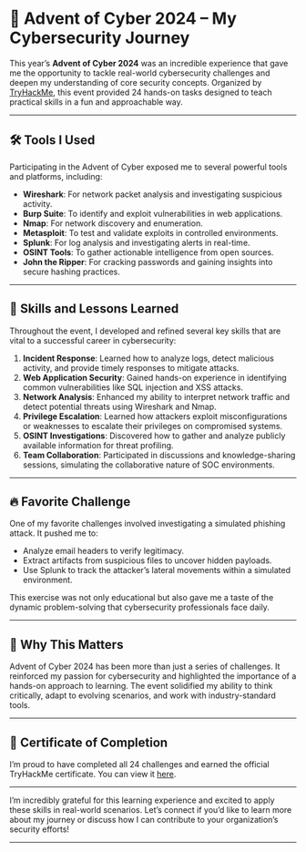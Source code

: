 # 🎄 **Advent of Cyber 2024** – My Cybersecurity Journey

This year’s **Advent of Cyber 2024** was an incredible experience that gave me the opportunity to tackle real-world cybersecurity challenges and deepen my understanding of core security concepts. Organized by [TryHackMe](https://tryhackme.com), this event provided 24 hands-on tasks designed to teach practical skills in a fun and approachable way.

---

## 🛠️ **Tools I Used**
Participating in the Advent of Cyber exposed me to several powerful tools and platforms, including:
- **Wireshark**: For network packet analysis and investigating suspicious activity.
- **Burp Suite**: To identify and exploit vulnerabilities in web applications.
- **Nmap**: For network discovery and enumeration.
- **Metasploit**: To test and validate exploits in controlled environments.
- **Splunk**: For log analysis and investigating alerts in real-time.
- **OSINT Tools**: To gather actionable intelligence from open sources.
- **John the Ripper**: For cracking passwords and gaining insights into secure hashing practices.

---

## 🧠 **Skills and Lessons Learned**
Throughout the event, I developed and refined several key skills that are vital to a successful career in cybersecurity:
1. **Incident Response**: Learned how to analyze logs, detect malicious activity, and provide timely responses to mitigate attacks.
2. **Web Application Security**: Gained hands-on experience in identifying common vulnerabilities like SQL injection and XSS attacks.
3. **Network Analysis**: Enhanced my ability to interpret network traffic and detect potential threats using Wireshark and Nmap.
4. **Privilege Escalation**: Learned how attackers exploit misconfigurations or weaknesses to escalate their privileges on compromised systems.
5. **OSINT Investigations**: Discovered how to gather and analyze publicly available information for threat profiling.
6. **Team Collaboration**: Participated in discussions and knowledge-sharing sessions, simulating the collaborative nature of SOC environments.

---

## 🔥 **Favorite Challenge**
One of my favorite challenges involved investigating a simulated phishing attack. It pushed me to:
- Analyze email headers to verify legitimacy.
- Extract artifacts from suspicious files to uncover hidden payloads.
- Use Splunk to track the attacker’s lateral movements within a simulated environment.

This exercise was not only educational but also gave me a taste of the dynamic problem-solving that cybersecurity professionals face daily.

---

## 🌟 **Why This Matters**
Advent of Cyber 2024 has been more than just a series of challenges. It reinforced my passion for cybersecurity and highlighted the importance of a hands-on approach to learning. The event solidified my ability to think critically, adapt to evolving scenarios, and work with industry-standard tools.

---

## 📄 **Certificate of Completion**
I’m proud to have completed all 24 challenges and earned the official TryHackMe certificate. You can view it [here](https://tryhackme-certificates.s3-eu-west-1.amazonaws.com/THM-BXTGNPBGFA.pdf).

---

I’m incredibly grateful for this learning experience and excited to apply these skills in real-world scenarios. Let’s connect if you’d like to learn more about my journey or discuss how I can contribute to your organization’s security efforts!

---
